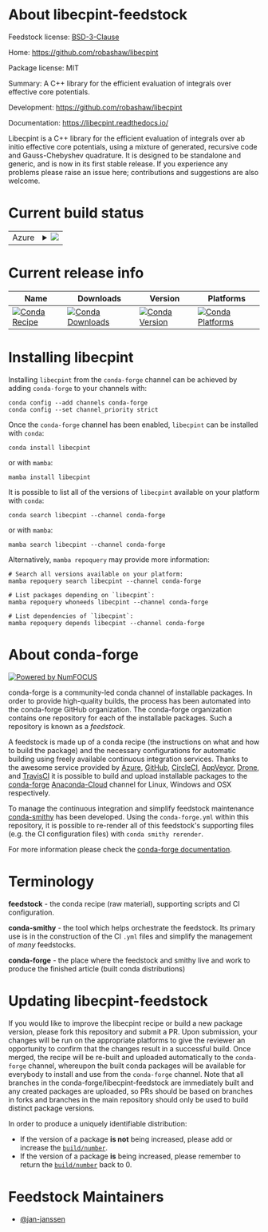 About libecpint-feedstock
=========================

Feedstock license: [BSD-3-Clause](https://github.com/conda-forge/libecpint-feedstock/blob/main/LICENSE.txt)

Home: https://github.com/robashaw/libecpint

Package license: MIT

Summary: A C++ library for the efficient evaluation of integrals over effective core potentials.

Development: https://github.com/robashaw/libecpint

Documentation: https://libecpint.readthedocs.io/

Libecpint is a C++ library for the efficient evaluation of integrals
over ab initio effective core potentials, using a mixture of
generated, recursive code and Gauss-Chebyshev quadrature. It is
designed to be standalone and generic, and is now in its first stable
release. If you experience any problems please raise an issue here;
contributions and suggestions are also welcome.


Current build status
====================


<table>
    
  <tr>
    <td>Azure</td>
    <td>
      <details>
        <summary>
          <a href="https://dev.azure.com/conda-forge/feedstock-builds/_build/latest?definitionId=14721&branchName=main">
            <img src="https://dev.azure.com/conda-forge/feedstock-builds/_apis/build/status/libecpint-feedstock?branchName=main">
          </a>
        </summary>
        <table>
          <thead><tr><th>Variant</th><th>Status</th></tr></thead>
          <tbody><tr>
              <td>linux_64</td>
              <td>
                <a href="https://dev.azure.com/conda-forge/feedstock-builds/_build/latest?definitionId=14721&branchName=main">
                  <img src="https://dev.azure.com/conda-forge/feedstock-builds/_apis/build/status/libecpint-feedstock?branchName=main&jobName=linux&configuration=linux%20linux_64_" alt="variant">
                </a>
              </td>
            </tr><tr>
              <td>osx_64</td>
              <td>
                <a href="https://dev.azure.com/conda-forge/feedstock-builds/_build/latest?definitionId=14721&branchName=main">
                  <img src="https://dev.azure.com/conda-forge/feedstock-builds/_apis/build/status/libecpint-feedstock?branchName=main&jobName=osx&configuration=osx%20osx_64_" alt="variant">
                </a>
              </td>
            </tr>
          </tbody>
        </table>
      </details>
    </td>
  </tr>
</table>

Current release info
====================

| Name | Downloads | Version | Platforms |
| --- | --- | --- | --- |
| [![Conda Recipe](https://img.shields.io/badge/recipe-libecpint-green.svg)](https://anaconda.org/conda-forge/libecpint) | [![Conda Downloads](https://img.shields.io/conda/dn/conda-forge/libecpint.svg)](https://anaconda.org/conda-forge/libecpint) | [![Conda Version](https://img.shields.io/conda/vn/conda-forge/libecpint.svg)](https://anaconda.org/conda-forge/libecpint) | [![Conda Platforms](https://img.shields.io/conda/pn/conda-forge/libecpint.svg)](https://anaconda.org/conda-forge/libecpint) |

Installing libecpint
====================

Installing `libecpint` from the `conda-forge` channel can be achieved by adding `conda-forge` to your channels with:

```
conda config --add channels conda-forge
conda config --set channel_priority strict
```

Once the `conda-forge` channel has been enabled, `libecpint` can be installed with `conda`:

```
conda install libecpint
```

or with `mamba`:

```
mamba install libecpint
```

It is possible to list all of the versions of `libecpint` available on your platform with `conda`:

```
conda search libecpint --channel conda-forge
```

or with `mamba`:

```
mamba search libecpint --channel conda-forge
```

Alternatively, `mamba repoquery` may provide more information:

```
# Search all versions available on your platform:
mamba repoquery search libecpint --channel conda-forge

# List packages depending on `libecpint`:
mamba repoquery whoneeds libecpint --channel conda-forge

# List dependencies of `libecpint`:
mamba repoquery depends libecpint --channel conda-forge
```


About conda-forge
=================

[![Powered by
NumFOCUS](https://img.shields.io/badge/powered%20by-NumFOCUS-orange.svg?style=flat&colorA=E1523D&colorB=007D8A)](https://numfocus.org)

conda-forge is a community-led conda channel of installable packages.
In order to provide high-quality builds, the process has been automated into the
conda-forge GitHub organization. The conda-forge organization contains one repository
for each of the installable packages. Such a repository is known as a *feedstock*.

A feedstock is made up of a conda recipe (the instructions on what and how to build
the package) and the necessary configurations for automatic building using freely
available continuous integration services. Thanks to the awesome service provided by
[Azure](https://azure.microsoft.com/en-us/services/devops/), [GitHub](https://github.com/),
[CircleCI](https://circleci.com/), [AppVeyor](https://www.appveyor.com/),
[Drone](https://cloud.drone.io/welcome), and [TravisCI](https://travis-ci.com/)
it is possible to build and upload installable packages to the
[conda-forge](https://anaconda.org/conda-forge) [Anaconda-Cloud](https://anaconda.org/)
channel for Linux, Windows and OSX respectively.

To manage the continuous integration and simplify feedstock maintenance
[conda-smithy](https://github.com/conda-forge/conda-smithy) has been developed.
Using the ``conda-forge.yml`` within this repository, it is possible to re-render all of
this feedstock's supporting files (e.g. the CI configuration files) with ``conda smithy rerender``.

For more information please check the [conda-forge documentation](https://conda-forge.org/docs/).

Terminology
===========

**feedstock** - the conda recipe (raw material), supporting scripts and CI configuration.

**conda-smithy** - the tool which helps orchestrate the feedstock.
                   Its primary use is in the construction of the CI ``.yml`` files
                   and simplify the management of *many* feedstocks.

**conda-forge** - the place where the feedstock and smithy live and work to
                  produce the finished article (built conda distributions)


Updating libecpint-feedstock
============================

If you would like to improve the libecpint recipe or build a new
package version, please fork this repository and submit a PR. Upon submission,
your changes will be run on the appropriate platforms to give the reviewer an
opportunity to confirm that the changes result in a successful build. Once
merged, the recipe will be re-built and uploaded automatically to the
`conda-forge` channel, whereupon the built conda packages will be available for
everybody to install and use from the `conda-forge` channel.
Note that all branches in the conda-forge/libecpint-feedstock are
immediately built and any created packages are uploaded, so PRs should be based
on branches in forks and branches in the main repository should only be used to
build distinct package versions.

In order to produce a uniquely identifiable distribution:
 * If the version of a package **is not** being increased, please add or increase
   the [``build/number``](https://docs.conda.io/projects/conda-build/en/latest/resources/define-metadata.html#build-number-and-string).
 * If the version of a package **is** being increased, please remember to return
   the [``build/number``](https://docs.conda.io/projects/conda-build/en/latest/resources/define-metadata.html#build-number-and-string)
   back to 0.

Feedstock Maintainers
=====================

* [@jan-janssen](https://github.com/jan-janssen/)

